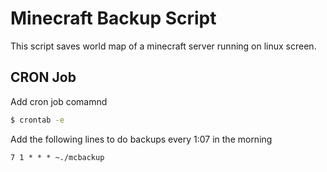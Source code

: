 # Minecraft Backup Script
This script saves world map of a minecraft server running on linux screen.

## CRON Job
Add cron job comamnd
```bash
$ crontab -e
```

Add the following lines to do backups every 1:07 in the morning
```
7 1 * * * ~./mcbackup
```

